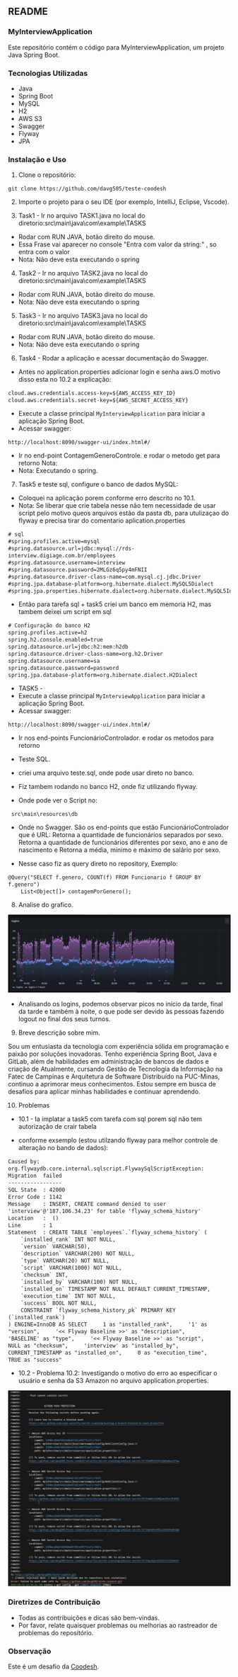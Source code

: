 
## README

### MyInterviewApplication

Este repositório contém o código para MyInterviewApplication, um projeto Java Spring Boot.

### Tecnologias Utilizadas

- Java
- Spring Boot
- MySQL
- H2
- AWS S3
- Swagger
- Flyway
- JPA

### Instalação e Uso

1. Clone o repositório:
```
git clone https://github.com/davg505/teste-coodesh
  ```

2. Importe o projeto para o seu IDE (por exemplo, IntelliJ, Eclipse, Vscode).

3. Task1 - Ir no arquivo TASK1.java no local do diretorio:src\main\java\com\example\TASKS
- Rodar com RUN JAVA, botão direito do mouse.
- Essa Frase vai aparecer no console "Entra com  valor da string:" , so entra com o valor 
- Nota: Não deve esta executando o spring

4. Task2 - Ir no arquivo TASK2.java no local do diretorio:src\main\java\com\example\TASKS
- Rodar com RUN JAVA, botão direito do mouse.
- Nota: Não deve esta executando o spring

5. Task3 - Ir no arquivo TASK3.java no local do diretorio:src\main\java\com\example\TASKS
- Rodar com RUN JAVA, botão direito do mouse.
- Nota: Não deve esta executando o spring

6. Task4 - Rodar a aplicação e acessar documentação do Swagger.
- Antes no  application.properties adicionar login e senha aws.O motivo disso esta no 10.2 a explicação:
```
cloud.aws.credentials.access-key=${AWS_ACCESS_KEY_ID}
cloud.aws.credentials.secret-key=${AWS_SECRET_ACCESS_KEY}

```
- Execute a classe principal `MyInterviewApplication` para iniciar a aplicação Spring Boot.
- Acessar swagger:
```
http://localhost:8090/swagger-ui/index.html#/

```
- Ir no end-point ContagemGeneroControle. e rodar o metodo get para retorno
Nota:
- Nota: Executando o spring.

7. Task5 e teste sql, configure o banco de dados MySQL:
- Coloquei na aplicação porem conforme erro descrito no 10.1.
- Nota: Se liberar que crie tabela nesse não tem necessidade de usar script pelo motivo queos arquivos estão da pasta db, para utulizaçao do flyway e precisa tirar do comentario aplication.properties
```
# sql
#spring.profiles.active=mysql
#spring.datasource.url=jdbc:mysql://rds-interview.digiage.com.br/employees
#spring.datasource.username=interview
#spring.datasource.password=2MLGz6q5py4mFNII
#spring.datasource.driver-class-name=com.mysql.cj.jdbc.Driver
#spring.jpa.database-platform=org.hibernate.dialect.MySQL5Dialect
#spring.jpa.properties.hibernate.dialect=org.hibernate.dialect.MySQL5InnoDBDialect 

```
- Então para tarefa sql + task5 criei um banco em memoria H2, mas tambem deixei um script em sql

```
# Configuração do banco H2
spring.profiles.active=h2
spring.h2.console.enabled=true
spring.datasource.url=jdbc:h2:mem:h2db
spring.datasource.driver-class-name=org.h2.Driver
spring.datasource.username=sa
spring.datasource.password=password
spring.jpa.database-platform=org.hibernate.dialect.H2Dialect
```

- TASK5 - 
- Execute a classe principal `MyInterviewApplication` para iniciar a aplicação Spring Boot.
- Acessar swagger:
```
http://localhost:8090/swagger-ui/index.html#/

```
- Ir nos end-points FuncionárioControlador. e rodar os metodos para retorno

- Teste SQL.

- criei uma arquivo teste.sql, onde pode usar direto no banco. 
- Fiz tambem rodando no banco H2, onde fiz utilizando flyway.
- Onde pode ver o Script no:
```
 src\main\resources\db

```
- Onde no Swagger. São os end-points que estão FuncionárioControlador  que é 
URL: Retorna a quantidade de funcionários separados por sexo. Retorna a quantidade de funcionários diferentes por sexo, ano e ano de nascimento e Retorna a média, mínimo e máximo de salário por sexo.

- Nesse caso fiz as query direto no repository, Exemplo:

```
@Query("SELECT f.genero, COUNT(f) FROM Funcionario f GROUP BY f.genero")
    List<Object[]> contagemPorGenero();

```

8. Analise do grafico.

![alt text](image.png)

- Analisando os logins, podemos observar picos no início da tarde, final da tarde e também à noite, o que pode ser devido às pessoas fazendo logout no final dos seus turnos.

9. Breve descrição sobre mim. 

Sou um entusiasta da tecnologia com experiência sólida em programação e paixão por soluções inovadoras. Tenho experiência Spring Boot, Java e GitLab, além de habilidades em administração de bancos de dados e criação de  Atualmente, cursando Gestão de Tecnologia da Informação na Fatec de Campinas e Arquitetura de Software Distribuído na PUC-Minas, continuo a aprimorar meus conhecimentos. Estou sempre em busca de desafios para aplicar minhas habilidades e continuar aprendendo.



10. Problemas
* 10.1 - Ia implatar a task5 com tarefa com sql porem sql não tem autorização de crair tabela 
- conforme exsemplo (estou utilzando flyway para melhor controle de alteração no bando de dados):
```
Caused by: org.flywaydb.core.internal.sqlscript.FlywaySqlScriptException: Migration  failed
-----------------
SQL State  : 42000
Error Code : 1142
Message    : INSERT, CREATE command denied to user 'interview'@'187.106.34.23' for table 'flyway_schema_history'
Location   :  ()
Line       : 1
Statement  : CREATE TABLE `employees`.`flyway_schema_history` (
    `installed_rank` INT NOT NULL,
    `version` VARCHAR(50),
    `description` VARCHAR(200) NOT NULL,
    `type` VARCHAR(20) NOT NULL,
    `script` VARCHAR(1000) NOT NULL,
    `checksum` INT,
    `installed_by` VARCHAR(100) NOT NULL,
    `installed_on` TIMESTAMP NOT NULL DEFAULT CURRENT_TIMESTAMP,
    `execution_time` INT NOT NULL,
    `success` BOOL NOT NULL,
    CONSTRAINT `flyway_schema_history_pk` PRIMARY KEY (`installed_rank`)
) ENGINE=InnoDB AS SELECT     1 as "installed_rank",     '1' as "version",     '<< Flyway Baseline >>' as "description",     'BASELINE' as "type",     '<< Flyway Baseline >>' as "script",     NULL as "checksum",     'interview' as "installed_by",     CURRENT_TIMESTAMP as "installed_on",     0 as "execution_time",     TRUE as "success"

```
* 10.2 - Problema 10.2: Investigando o motivo do erro ao especificar o usuário e senha da S3 Amazon no arquivo application.properties.

 ![alt text](image-1.png)


### Diretrizes de Contribuição

- Todas as contribuições e dicas são bem-vindas.
- Por favor, relate quaisquer problemas ou melhorias ao rastreador de problemas do repositório.

### Observação

Este é um desafio da [Coodesh](https://coodesh.com/).

